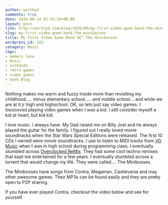 ```yaml
---
author: worthyd
comments: true
date: 2010-09-14 02:33:59+00:00
layout: post
link: http://worthyd.com/blog/2010/09/my-first-video-game-band-the-minibosses/
slug: my-first-video-game-band-the-minibosses
title: My First Video Game Band â€“ The Minibosses
wordpress_id: 183
category: Music
tags:
- memory lane
- Music
- nintendo
- retro games
- video games
- Geek Blog
---
```


Nothing makes me warm and fuzzy inside more than revisiting my childhood..... minus elementary school..... and middle school... and while we are at it jr high and highschool.   OK, so lets just say video games. I loooooved playing video games when I was a kid. I still consider myself a kid at heart, but kid kid. 

I love music.  I always have. My Dad raised me on Billy Joel and he always played the guitar for the family.  I figured out I really loved movie soundtracks when the Star Wars Special Editions were released.  The first 10 CDs I owned were movie soundtracks.  I use to listen to MIDI tracks from [VG Music](http://vgmusic.com/) when I was in high school during programming class.  I eventually stumbled across [Overclocked ReMix](http://ocremix.org/).  They had some cool techno remixes that kept me entertained for a few years. I eventually stumbled across a torrent that would change my life. They were called.... The Minibosses.
<!-- more -->
The Minibosses have songs from Contra, Megaman, Castlevania and may other awesome games.  Their MP3s can be found easily and they are pretty open to P2P sharing.

If you have ever played Contra, checkout the video below and see for yourself.  


